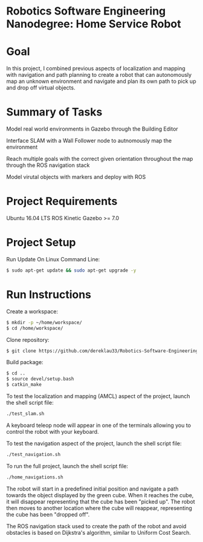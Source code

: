 # Robotics Software Engineering Nanodegree: Home Service Robot

# Goal
In this project, I combined previous aspects of localization and mapping with navigation and path planning to create a robot that can autonomously map an unknown environment and navigate and plan its own path to pick up and drop off virtual objects. 

# Summary of Tasks
Model real world environments in Gazebo through the Building Editor

Interface SLAM with a Wall Follower node to autnomously map the environment

Reach multiple goals with the correct given orientation throughout the map through the ROS navigation stack

Model virutal objects with markers and deploy with ROS

# Project Requirements
Ubuntu 16.04 LTS
ROS Kinetic
Gazebo >= 7.0  

# Project Setup
Run Update On Linux Command Line:   
```bash
$ sudo apt-get update && sudo apt-get upgrade -y
``` 

# Run Instructions
Create a workspace:    
```bash
$ mkdir -p ~/home/workspace/
$ cd /home/workspace/
```   

Clone repository:
```bash
$ git clone https://github.com/dereklau33/Robotics-Software-Engineering-Nanodegree_HomeServiceRobot
```

Build package:  
```bash
$ cd ..
$ source devel/setup.bash
$ catkin_make
```

To test the localization and mapping (AMCL) aspect of the project, launch the shell script file:
```bash
./test_slam.sh
```   
A keyboard teleop node will appear in one of the terminals allowing you to control the robot with your keyboard. 

To test the navigation aspect of the project, launch the shell script file:
```bash
./test_navigation.sh
```  

To run the full project, launch the shell script file:
```bash
./home_navigations.sh
```  

The robot will start in a predefined initial position and navigate a path towards the object displayed by the green cube. When it reaches the cube, it will disappear representing that the cube has been "picked up". The robot then moves to another location where the cube will reappear, representing the cube has been "dropped off". 

The ROS navigation stack used to create the path of the robot and avoid obstacles is based on Dijkstra's algorithm, similar to Uniform Cost Search. 
